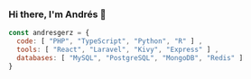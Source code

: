 ### Hi there, I'm Andrés 👋

```js
const andresgerz = {
  code: [ "PHP", "TypeScript", "Python", "R" ] ,
  tools: [ "React", "Laravel", "Kivy", "Express" ] ,
  databases: [ "MySQL", "PostgreSQL", "MongoDB", "Redis" ]
}
```

<!--
**andresgerz/andresgerz** is a ✨ _special_ ✨ repository because its `README.md` (this file) appears on your GitHub profile.
